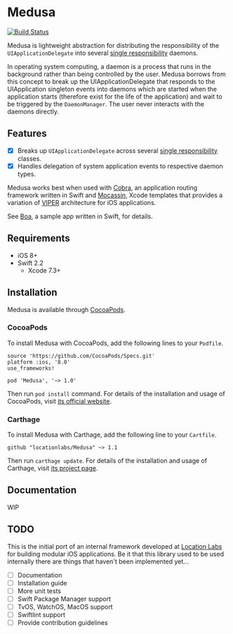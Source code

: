 # Medusa

[![Build Status](https://travis-ci.org/locationlabs/Medusa.svg?branch=master)](https://travis-ci.org/locationlabs/Medusa)

Medusa is lightweight abstraction for distributing the responsibility of the
`UIApplicationDelegate` into several [single responsibility][1] daemons.

In operating system computing, a daemon is a process that runs in the background rather than being
controlled by the user. Medusa borrows from this concept to break up the UIApplicationDelegate
that responds to the UIApplication singleton events into daemons which are started when the application
starts (therefore exist for the life of the application) and wait to be triggered by the `DaemonManager`.
The user never interacts with the daemons directly.

## Features
- [X] Breaks up `UIApplicationDelegate` across several [single responsibility][1] classes.
- [X] Handles delegation of system application events to respective daemon types.

Medusa works best when used with [Cobra][2], an application routing framework written in Swift
and [Mocassin][3], Xcode templates that provides a variation of [VIPER][4] architecture for iOS
applications.

See [Boa][5], a sample app written in Swift, for details.

## Requirements
- iOS 8+
- Swift 2.2
	- Xcode 7.3+

## Installation
Medusa is available through [CocoaPods](https://cocoapods.org).

### CocoaPods

To install Medusa with CocoaPods, add the following lines to your `Podfile`.

    source 'https://github.com/CocoaPods/Specs.git'
    platform :ios, '8.0'
    use_frameworks!

    pod 'Medusa', '~> 1.0'

Then run `pod install` command. For details of the installation and usage of CocoaPods, visit [its official website](https://cocoapods.org).

### Carthage

To install Medusa with Carthage, add the following line to your `Cartfile`.

```
github "locationlabs/Medusa" ~> 1.1
```

Then run `carthage update`. For details of the installation and usage of Carthage, visit [its project page](https://github.com/Carthage/Carthage).

## Documentation
WIP

## TODO
This is the initial port of an internal framework developed at [Location Labs][6] for building
modular iOS applications. Be it that this library used to be used internally there are things
that haven't been implemented yet...

- [ ] Documentation
- [ ] Installation guide
- [ ] More unit tests
- [ ] Swift Package Manager support
- [ ] TvOS, WatchOS, MacOS support
- [ ] Swiftlint support
- [ ] Provide contribution guidelines

[1]: https://en.wikipedia.org/wiki/Single_responsibility_principle
[2]: https://github.com/locationlabs/Cobra
[3]: https://github.com/locationlabs/Moccasin
[4]: http://mutualmobile.github.io/blog/2013/12/04/viper-introduction/
[5]: https://github.com/locationlabs/Boa
[6]: http://www.locationlabs.com/
